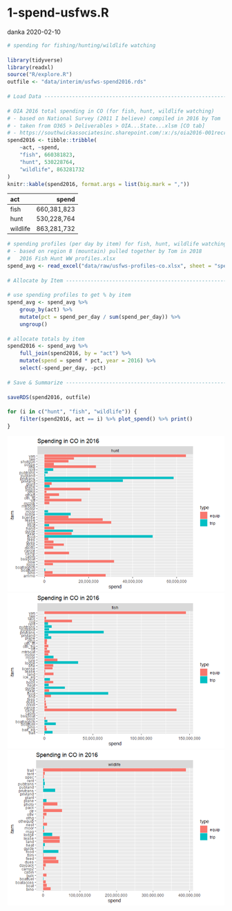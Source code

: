 1-spend-usfws.R
================
danka
2020-02-10

``` r
# spending for fishing/hunting/wildlife watching

library(tidyverse)
library(readxl)
source("R/explore.R")
outfile <- "data/interim/usfws-spend2016.rds"

# Load Data ---------------------------------------------------------------

# OIA 2016 total spending in CO (for fish, hunt, wildlife watching)
# - based on National Survey (2011 I believe) compiled in 2016 by Tom
# - taken from O365 > Deliverables > OIA...State...xlsm [CO tab]
# - https://southwickassociatesinc.sharepoint.com/:x:/s/oia2016-001recreationeconreport/EVhBPXcPW59JjOhaG_AvtawBxgxHN-mR_8k0RpV82kJEJg?e=HR1U34
spend2016 <- tibble::tribble(
    ~act, ~spend,
    "fish", 660381823,
    "hunt", 530228764,
    "wildlife", 863281732
)
knitr::kable(spend2016, format.args = list(big.mark = ","))
```

| act      |       spend |
| :------- | ----------: |
| fish     | 660,381,823 |
| hunt     | 530,228,764 |
| wildlife | 863,281,732 |

``` r
# spending profiles (per day by item) for fish, hunt, wildlife watching
# - based on region 8 (mountain) pulled together by Tom in 2018
#   2016 Fish Hunt WW profiles.xlsx
spend_avg <- read_excel("data/raw/usfws-profiles-co.xlsx", sheet = "spend-profiles")

# Allocate by Item -----------------------------------------------------------

# use spending profiles to get % by item
spend_avg <- spend_avg %>%
    group_by(act) %>%
    mutate(pct = spend_per_day / sum(spend_per_day)) %>%
    ungroup()

# allocate totals by item
spend2016 <- spend_avg %>%
    full_join(spend2016, by = "act") %>%
    mutate(spend = spend * pct, year = 2016) %>%
    select(-spend_per_day, -pct)

# Save & Summarize -----------------------------------------------------------

saveRDS(spend2016, outfile)

for (i in c("hunt", "fish", "wildlife")) {
    filter(spend2016, act == i) %>% plot_spend() %>% print()
}
```

![](1-spend-usfws_files/figure-gfm/unnamed-chunk-1-1.png)<!-- -->![](1-spend-usfws_files/figure-gfm/unnamed-chunk-1-2.png)<!-- -->![](1-spend-usfws_files/figure-gfm/unnamed-chunk-1-3.png)<!-- -->
